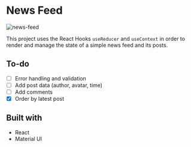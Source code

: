 # News Feed

![news-feed](https://user-images.githubusercontent.com/7193438/114292279-d58a9100-9a63-11eb-84e2-45606c23b25a.gif)

This project uses the React Hooks `useReducer` and `useContext` in order to render and manage the state of a simple news feed and its posts.

## To-do

- [ ] Error handling and validation
- [ ] Add post data (author, avatar, time)
- [ ] Add comments
- [x] Order by latest post

## Built with

- React
- Material UI
